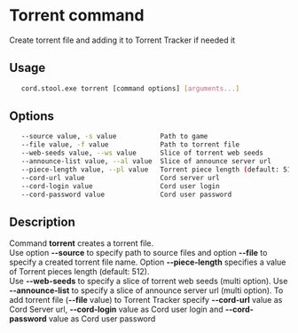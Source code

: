 # Torrent command
   Create torrent file and adding it to Torrent Tracker if needed it

## Usage
```sh
   cord.stool.exe torrent [command options] [arguments...]
```

## Options
```sh
   --source value, -s value           Path to game
   --file value, -f value             Path to torrent file
   --web-seeds value, --ws value      Slice of torrent web seeds
   --announce-list value, --al value  Slice of announce server url
   --piece-length value, --pl value   Torrent piece length (default: 512)
   --cord-url value                   Cord server url
   --cord-login value                 Cord user login
   --cord-password value              Cord user password
```

## Description
   Command **torrent** creates a torrent file.</br>
   Use option **--source** to specify path to source files and option **--file** to specify a created torrent file name. Option **--piece-length** specifies a value of Torrent pieces length (default: 512).</br>
   Use **--web-seeds** to specify a slice of torrent web seeds (multi option). Use **--announce-list** to specify a slice of announce server url (multi option).
   To add torrent file (**--file** value) to Torrent Tracker specify **--cord-url** value as Cord Server url, **--cord-login** value as Cord user login and **--cord-password** value as Cord user password
   
